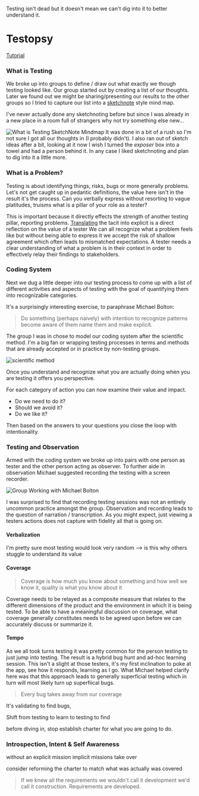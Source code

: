 Testing isn't dead but it doesn't mean we can't dig into it to better understand it.

# Testopsy

[Tutorial](https://www.associationforsoftwaretesting.org/conference/cast-2016/cast-2016-tutorials-2/)

### What is Testing
We broke up into groups to define / draw out what exactly we though testing looked like. Our group started out by creating a list of our thoughts. Later we found out we might be sharing/presenting our results to the other groups so I tried to capture our list into a [sketchnote](http://royanlee.com/?p=4414) style mind map. 

I've never actually done any sketchnoting before but since I was already in a new place in a room full of strangers why not try something else new... 

![What is Testing SketchNote Mindmap](http://www.brendanconnolly.net/wp-content/uploads/2016/08/cast2016TestopsyTestingMap.jpeg)
It was done in a bit of a rush so I'm not sure I got all our thoughts in (I probably didn't). I also ran out of sketch ideas after a bit, looking at it now I wish I turned the *exposer* box into a towel and had a person behind it. In any case I liked sketchnoting and plan to dig into it a little more.

### What is a Problem?
Testing is about identifying things, risks, bugs or more generally problems. Let's not get caught up in pedantic definitions, the value here isn't in the result it's the process. Can you verbally express without resorting to vague platitudes, truisms what is a pillar of your role as a tester? 

This is important because it directly effects the strength of another testing pillar, reporting problems. [Translating](http://www.brendanconnolly.net/testers-translators/) the tacit into explicit is a direct reflection on the value of a tester
We can all recognize what a problem feels like but without being able to express it we accept the risk of shallow agreement which often leads to mismatched expectations. A tester needs a clear understanding of what a problem is in their context in order to effectively relay their findings to stakeholders. 

### Coding System

Next we dug a little deeper into our testing process to come up with a list of different activities and aspects of testing with the goal of quantifying them into recognizable categories. 

It's a surprisingly interesting exercise, to paraphrase Michael Bolton:

>Do something (perhaps naively) with intention to recognize patterns
become aware of them name them and make explicit.

The group I was in chose to model our coding system after the scientific method. I'm a big fan or wrapping testing processes in terms and methods that are already accepted or in practice by non-testing groups. 

![scientific method](http://www.brendanconnolly.net/wp-content/uploads/2016/08/scientificMethod.jpg)

Once you understand and recognize what you are actually doing when you are testing it offers you perspective. 

For each category of action you can now examine their value and impact. 
- Do we need to do it? 
- Should we avoid it? 
- Do we like it?

Then based on the answers to your questions you close the loop with intentionality.

### Testing and Observation

Armed with the coding system we broke up into pairs with one person as tester and the other person acting as observer. To further aide in observation Michael suggested recording the testing with a screen recorder. 

![Group Working with Michael Bolton](http://www.brendanconnolly.net/wp-content/uploads/2016/08/cast2016TestopsyGroup.jpeg)

I was surprised to find that recording testing sessions was not an entirely uncommon practice amongst the group. Observation and recording leads to the question of narration / transcription. As you might expect, just viewing a testers actions does not capture with fidelity all that is going on.

#### Verbalization
I'm pretty sure most testing would look very random --> is this why others stuggle to understand its value


#### Coverage

 > Coverage is how much you know about something and how well we know it, quality is what you know about it

 Coverage needs to be relayed as a composite measure that relates to the different dimensions of the product and the environment in which it is being tested. To be able to have a meaningful discussion on coverage, what coverage generally constitutes needs to be agreed upon before we can accurately discuss or summarize it. 

#### Tempo

As we all took turns testing it was pretty common for the person testing to just jump into testing. The result is a hybrid bug hunt and ad-hoc learning session. This isn't a slight at those testers, it's my first inclination to poke at the app, see how it responds, learning as I go. What Michael helped clarify here was that this approach leads to generally superficial testing which in turn will most likely turn up superfiical bugs. 

 > Every bug takes away from our coverage

It's validating to find bugs, 

 Shift from testing to learn to testing to find

before diving in, stop establish charter for what you are going to do.

### Introspection, Intent & Self Awareness

without an explicit mission implicit missions take over 

consider reforming the charter to match what was actually was covered


> If we knew all the requirements we wouldn't call it development we'd call it construction.
Requirements are developed.



